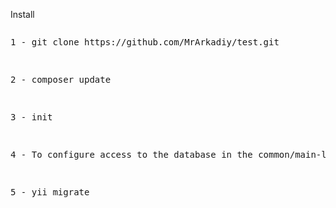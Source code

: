 <p>Install</p>
<pre>
<p>1 - git clone https://github.com/MrArkadiy/test.git</p>
<p>2 - composer update</p>
<p>3 - init</p>
<p>4 - To configure access to the database in the common/main-local.php</p>
<p>5 - yii migrate</p>
</pre>
